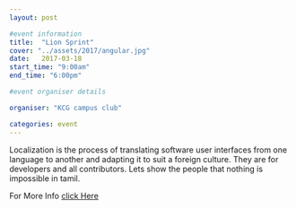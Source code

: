 ```yaml
---
layout: post

#event information
title:  "Lion Sprint"
cover: "../assets/2017/angular.jpg"
date:   2017-03-18
start_time: "9:00am"
end_time: "6:00pm"

#event organiser details

organiser: "KCG campus club"

categories: event
---
```

Localization is the process of translating software user interfaces 	from one language to another and adapting it to suit a foreign 	culture. They are for developers and all contributors.
Lets show the people that nothing is impossible in tamil.

For More Info [click Here](https://drive.google.com/file/d/0BxFFkwTCdaWASk50RkY2MVBKOXM/view?usp=sharing)

